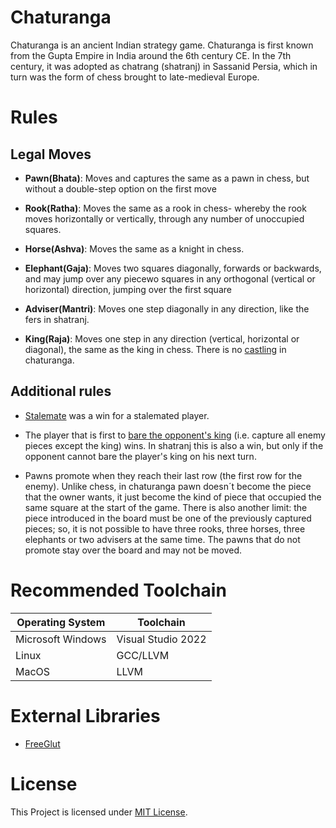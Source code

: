 # Chaturanga
Chaturanga is an ancient Indian strategy game. Chaturanga is first known from the Gupta Empire in India around the 6th century CE. In the 7th century, it was adopted as chatrang (shatranj) in Sassanid Persia, which in turn was the form of chess brought to late-medieval Europe.

# Rules

## Legal Moves

- **Pawn(Bhata)**: Moves and captures the same as a pawn in chess, but without a double-step option on the first move

- **Rook(Ratha)**: Moves the same as a rook in chess- whereby the rook moves horizontally or vertically, through any number of unoccupied squares.

- **Horse(Ashva)**: Moves the same as a knight in chess.

- **Elephant(Gaja)**: Moves two squares diagonally, forwards or backwards, and may jump over any piecewo squares in any orthogonal (vertical or horizontal) direction, jumping over the first square

- **Adviser(Mantri)**: Moves one step diagonally in any direction, like the fers in shatranj.

- **King(Raja)**: Moves one step in any direction (vertical, horizontal or diagonal), the same as the king in chess. There is no [castling](https://en.wikipedia.org/wiki/Castling) in chaturanga.

## Additional rules

- [Stalemate](https://en.wikipedia.org/wiki/Stalemate) was a win for a stalemated player.

- The player that is first to [bare the opponent's king](https://en.wikipedia.org/wiki/Bare_king) (i.e. capture all enemy pieces except the king) wins. In shatranj this is also a win, but only if the opponent cannot bare the player's king on his next turn.

- Pawns promote when they reach their last row (the first row for the enemy). Unlike chess, in chaturanga pawn doesn´t become the piece that the owner wants, it just become the kind of piece that occupied the same square at the start of the game. There is also another limit: the piece introduced in the board must be one of the previously captured pieces; so, it is not possible to have three rooks, three horses, three elephants or two advisers at the same time. The pawns that do not promote stay over the board and may not be moved.

# Recommended Toolchain
| Operating System | Toolchain |
|---|---|
| Microsoft Windows | Visual Studio 2022 |
| Linux | GCC/LLVM | 
| MacOS | LLVM |

# External Libraries
- [FreeGlut](https://github.com/FreeGLUTProject/freeglut)

# License

This Project is licensed under [MIT License](LICENSE).